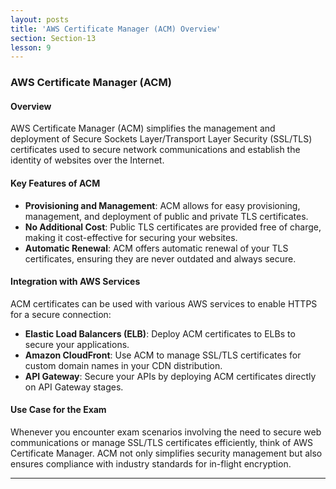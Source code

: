 ```yaml
---
layout: posts
title: 'AWS Certificate Manager (ACM) Overview'
section: Section-13
lesson: 9
---
```


### AWS Certificate Manager (ACM)

#### Overview

AWS Certificate Manager (ACM) simplifies the management and deployment of Secure Sockets Layer/Transport Layer Security (SSL/TLS) certificates used to secure network communications and establish the identity of websites over the Internet.

#### Key Features of ACM

- **Provisioning and Management**: ACM allows for easy provisioning, management, and deployment of public and private TLS certificates.
- **No Additional Cost**: Public TLS certificates are provided free of charge, making it cost-effective for securing your websites.
- **Automatic Renewal**: ACM offers automatic renewal of your TLS certificates, ensuring they are never outdated and always secure.

#### Integration with AWS Services

ACM certificates can be used with various AWS services to enable HTTPS for a secure connection:

- **Elastic Load Balancers (ELB)**: Deploy ACM certificates to ELBs to secure your applications.
- **Amazon CloudFront**: Use ACM to manage SSL/TLS certificates for custom domain names in your CDN distribution.
- **API Gateway**: Secure your APIs by deploying ACM certificates directly on API Gateway stages.

#### Use Case for the Exam

Whenever you encounter exam scenarios involving the need to secure web communications or manage SSL/TLS certificates efficiently, think of AWS Certificate Manager. ACM not only simplifies security management but also ensures compliance with industry standards for in-flight encryption.

---
